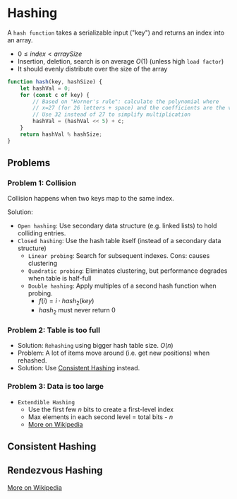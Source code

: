 # Hashing

A `hash function` takes a serializable input ("key") and returns an index into an array. 

- $0 \le index < arraySize$
- Insertion, deletion, search is on average $O(1)$ (unless high `load factor`)
- It should evenly distribute over the size of the array
  
```javascript
function hash(key, hashSize) {
    let hashVal = 0;
    for (const c of key) {
        // Based on "Horner's rule": calculate the polynomial where
        // x=27 (for 26 letters + space) and the coefficients are the values of each letter
        // Use 32 instead of 27 to simplify multiplication 
        hashVal = (hashVal << 5) + c;
    }
    return hashVal % hashSize;
}
```

## Problems

### Problem 1: Collision
Collision happens when two keys map to the same index.

Solution:
- `Open hashing`: Use secondary data structure (e.g. linked lists) to hold colliding entries.
- `Closed hashing`: Use the hash table itself (instead of a secondary data structure)
  - `Linear probing`: Search for subsequent indexes. Cons: causes clustering
  - `Quadratic probing`: Eliminates clustering, but performance degrades when table is half-full
  - `Double hashing`: Apply multiples of a second hash function when probing.
    - $f(i) = i \cdot hash_2(key)$
    - $hash_2$ must never return 0
  
### Problem 2: Table is too full

- Solution: `Rehashing` using bigger hash table size. $O(n)$
- Problem: A lot of items move around (i.e. get new positions) when rehashed. 
- Solution: Use [Consistent Hashing](interview-prep/system-design-interview-volume-1/c05-design-consistent-hashing.md) instead.

### Problem 3: Data is too large

- `Extendible Hashing`
  - Use the first few $n$ bits to create a first-level index
  - Max elements in each second level = total bits - $n$
  - [More on Wikipedia](https://en.wikipedia.org/wiki/Extendible_hashing)


## Consistent Hashing

## Rendezvous Hashing

[More on Wikipedia](https://en.wikipedia.org/wiki/Rendezvous_hashing)




